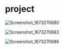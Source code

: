 # project
 
![Screenshot_1673270680](https://user-images.githubusercontent.com/111210126/211319885-712f4b1e-be31-493a-b24d-c9bdfcc5d85e.png)


![Screenshot_1673270683](https://user-images.githubusercontent.com/111210126/211319895-a18bb416-0960-43e2-8bc8-4fab18210fae.png)


![Screenshot_1673270686](https://user-images.githubusercontent.com/111210126/211319901-562ffae7-2c7d-4829-be42-d3bdb749eec2.png)
